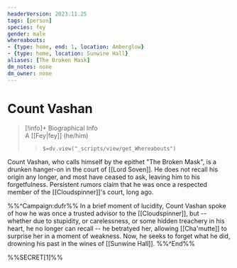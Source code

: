 ```yaml
---
headerVersion: 2023.11.25
tags: [person]
species: fey
gender: male
whereabouts: 
- {type: home, end: 1, location: Amberglow}
- {type: home, location: Sunwine Hall}
aliases: [The Broken Mask]
dm_notes: none
dm_owner: none
---
```

# Count Vashan
>[!info]+ Biographical Info  
> A [[Fey|fey]] (he/him)  
>> `$=dv.view("_scripts/view/get_Whereabouts")`

Count Vashan, who calls himself by the epithet "The Broken Mask", is a drunken hanger-on in the court of [[Lord Soven]]. He does not recall his origin any longer, and most have ceased to ask, leaving him to his forgetfulness. Persistent rumors claim that he was once a respected member of the [[Cloudspinner]]'s court, long ago.

%%^Campaign:dufr%%
In a brief moment of lucidity, Count Vashan spoke of how he was once a trusted advisor to the [[Cloudspinner]], but -- whether due to stupidity, or carelessness, or some hidden treachery in his heart, he no longer can recall -- he betratyed her, allowing [[Cha'mutte]] to surprise her in a moment of weakness. Now, he seeks to forget what he did, drowning his past in the wines of [[Sunwine Hall]]. 
%%^End%%


%%SECRET[1]%%